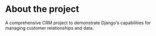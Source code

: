 # About the project

A comprehensive CRM project to demonstrate Django's capabilities for managing customer relationships and data.
